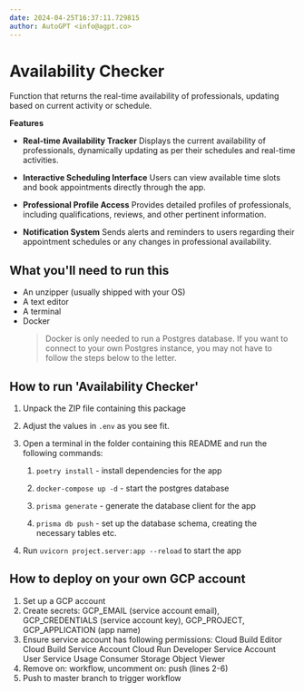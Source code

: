 ```yaml
---
date: 2024-04-25T16:37:11.729815
author: AutoGPT <info@agpt.co>
---
```


# Availability Checker

Function that returns the real-time availability of professionals, updating based on current activity or schedule.

**Features**

- **Real-time Availability Tracker** Displays the current availability of professionals, dynamically updating as per their schedules and real-time activities.

- **Interactive Scheduling Interface** Users can view available time slots and book appointments directly through the app.

- **Professional Profile Access** Provides detailed profiles of professionals, including qualifications, reviews, and other pertinent information.

- **Notification System** Sends alerts and reminders to users regarding their appointment schedules or any changes in professional availability.


## What you'll need to run this
* An unzipper (usually shipped with your OS)
* A text editor
* A terminal
* Docker
  > Docker is only needed to run a Postgres database. If you want to connect to your own
  > Postgres instance, you may not have to follow the steps below to the letter.


## How to run 'Availability Checker'

1. Unpack the ZIP file containing this package

2. Adjust the values in `.env` as you see fit.

3. Open a terminal in the folder containing this README and run the following commands:

    1. `poetry install` - install dependencies for the app

    2. `docker-compose up -d` - start the postgres database

    3. `prisma generate` - generate the database client for the app

    4. `prisma db push` - set up the database schema, creating the necessary tables etc.

4. Run `uvicorn project.server:app --reload` to start the app

## How to deploy on your own GCP account
1. Set up a GCP account
2. Create secrets: GCP_EMAIL (service account email), GCP_CREDENTIALS (service account key), GCP_PROJECT, GCP_APPLICATION (app name)
3. Ensure service account has following permissions: 
    Cloud Build Editor
    Cloud Build Service Account
    Cloud Run Developer
    Service Account User
    Service Usage Consumer
    Storage Object Viewer
4. Remove on: workflow, uncomment on: push (lines 2-6)
5. Push to master branch to trigger workflow
